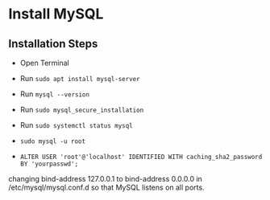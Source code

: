 # Install MySQL

## Installation Steps

* Open Terminal
* Run `sudo apt install mysql-server`
* Run `mysql --version`
* Run `sudo mysql_secure_installation`
* Run `sudo systemctl status mysql`

* `sudo mysql -u root`
* `ALTER USER 'root'@'localhost' IDENTIFIED WITH caching_sha2_password BY 'yourpasswd';`

changing bind-address 127.0.0.1 to bind-address 0.0.0.0 in /etc/mysql/mysql.conf.d so that MySQL listens on all ports.